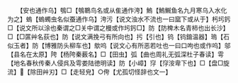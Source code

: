 <!-- { "loadSidebar": true } -->
　　【安也通作乌】鴮□【鴮鸅鸟名或从隹通作洿】鰞【鰞鱡鱼名九月寒乌入水化为之】螐【螐蠋虫名似蚕通作乌】洿污【说文浊水不流也一曰窳下或从于】杇圬釫□【说文所以涂也秦谓之□关中谓之槾或作圬釫□】防【防椑木名青柿也出长沙】□【□蓲艸名荻也】防【说文满挽弓有所向也】扝【引也】钨【钨錥温器】瑦【石似玉者】防【博雅防头柳车也】歍呜【说文心有所恶若吐也一曰口呴也或作呜】邬【县名在太原】陓【杨陓秦薮名】□【田虫】弧【曲也周礼无弧深杜子春读】雩【地名春秋传秦人侵呉及雩娄陆徳明读】防【小嶂】窏【窏洝卑下也】□【盘□旋流】【除田艸刃】□【走轻皃】○侉【尤孤切怪辞也文一】

